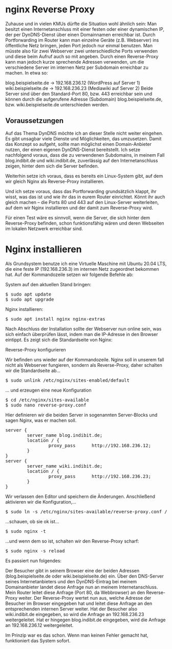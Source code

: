 # nginx Reverse Proxy

Zuhause und in vielen KMUs dürfte die Situation wohl ähnlich sein: Man besitzt einen Internetanschluss mit einer festen oder einer dynamischen IP, der per DynDNS-Dienst über einen Domainnamen erreichbar ist. Durch Portforwarding im Router kann man einzelne Geräte (z.B. Webserver) ins öffentliche Netz bringen, jeden Port jedoch nur einmal benutzen. Man müsste also für zwei Webserver zwei unterschiedliche Ports verwenden und diese beim Aufruf auch so mit angeben. Durch einen Reverse-Proxy kann man jedoch kurze sprechende Adressen verwenden, um die verschiedene Server im internen Netz per Subdomain erreichbar zu machen. In etwa so:

blog.beispielseite.de -> 192.168.236.12 (WordPress auf Server 1)
wiki.beispielseite.de -> 192.168.236.23 (Mediawiki auf Server 2)
Beide Server sind über den Standard-Port 80, bzw. 443 erreichbar sein und können durch die aufgerufene Adresse (Subdomain) blog.beispielseite.de, bzw. wiki.beispielseite.de unterschieden werden.

## Voraussetzungen

Auf das Thema DynDNS möchte ich an dieser Stelle nicht weiter eingehen. Es gibt unsagbar viele Dienste und Möglichkeiten, das umzusetzen. Damit das Konzept so aufgeht, sollte man möglichst einen Domain-Anbieter nutzen, der einen eigenen DynDNS-Dienst bereitstellt. Ich setze nachfolgend voraus, dass die zu verwendenen Subdomains, in meinem Fall blog.indibit.de und wiki.indibit.de, zuverlässig auf den Internetanschluss zeigen, hinter dem sich die Server befinden.

Weiterhin setze ich voraus, dass es bereits ein Linux-System gibt, auf dem wir gleich Nginx als Reverse-Proxy installieren.

Und ich setze voraus, dass das Portforwarding grundsätzlich klappt, ihr wisst, was das ist und wie ihr das in eurem Router einrichtet. Könnt ihr auch gleich machen – die Ports 80 und 443 auf den Linux-Server weiterleiten, auf dem wir Nginx installieren und der damit zum Reverse-Proxy wird.

Für einen Test wäre es sinnvoll, wenn die Server, die sich hinter dem Reverse-Proxy befinden, schon funktionsfähig wären und deren Webseiten im lokalen Netzwerk erreichbar sind.

# Nginx installieren

Als Grundsystem benutze ich eine Virtuelle Maschine mit Ubuntu 20.04 LTS, die eine feste IP (192.168.236.3) im internen Netz zugeordnet bekommen hat. Auf der Kommandozeile setzen wir folgende Befehle ab:

System auf den aktuellen Stand bringen:

<pre>
$ sudo apt update
$ sudo apt upgrade
</pre>

Nginx installieren:
<pre>
$ sudo apt install nginx nginx-extras
</pre>

Nach Abschluss der Installation sollte der Webserver nun online sein, was sich einfach überprüfen lässt, indem man die IP-Adresse in den Browser eintippt. Es zeigt sich die Standardseite von Nginx:

Reverse-Proxy konfigurieren

Wir befinden uns wieder auf der Kommandozeile. Nginx soll in unserem fall nicht als Webserver fungieren, sondern als Reverse-Proxy, daher schalten wir die Standardseite ab…

<pre>
$ sudo unlink /etc/nginx/sites-enabled/default
</pre>

… und erzeugen eine neue Konfiguration

<pre>
$ cd /etc/nginx/sites-available
$ sudo nano reverse-proxy.conf
</pre>

Hier definieren wir die beiden Server in sogenannten Server-Blocks und sagen Nginx, was er machen soll.

<pre>
server {
        server_name blog.indibit.de;
        location / {
                proxy_pass      http://192.168.236.12;
        }
}
server {
        server_name wiki.indibit.de;
        location / {
                proxy_pass      http://192.168.236.23;
        }
}
</pre>

Wir verlassen den Editor und speichern die Änderungen. Anschließend aktivieren wir die Konfiguration,…

<pre>
$ sudo ln -s /etc/nginx/sites-available/reverse-proxy.conf /etc/nginx/sites-enabled/reverse-proxy.conf
</pre>

…schauen, ob sie ok ist…

<pre>
$ sudo nginx -t
</pre>

…und wenn dem so ist, schalten wir den Reverse-Proxy scharf:

<pre>
$ sudo nginx -s reload
</pre>

Es passiert nun folgendes:

Der Besucher gibt in seinem Browser eine der beiden Adressen (blog.beispielseite.de oder wiki.beispielseite.de) ein. Über den DNS-Server seines Internetanbieters und den DynDNS-Eintrag bei meinem Domainanbieter landet diese Anfrage nun an meinem Internetanschluss. Mein Router leitet diese Anfrage (Port 80, da Webbrowser) an den Reverse-Proxy weiter. Der Reverse-Proxy wertet nun aus, welche Adresse der Besucher im Browser eingegeben hat und leitet diese Anfrage an den entsprechenden internen Server weiter. Hat der Besucher also wiki.indibit.de eingegeben, so wird die Anfrage an 192.168.236.23 weitergeleitet. Hat er hingegen blog.indibit.de eingegeben, wird die Anfrage an 192.168.236.12 weitergeleitet.

Im Prinzip war es das schon. Wenn man keinen Fehler gemacht hat, funktioniert das System sofort.
